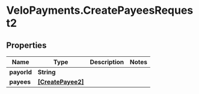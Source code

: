 # VeloPayments.CreatePayeesRequest2

## Properties

Name | Type | Description | Notes
------------ | ------------- | ------------- | -------------
**payorId** | **String** |  | 
**payees** | [**[CreatePayee2]**](CreatePayee2.md) |  | 


